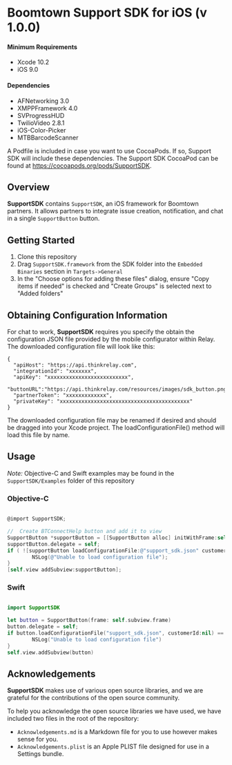 # Boomtown Support SDK for iOS (v 1.0.0)

#### Minimum Requirements
- Xcode 10.2
- iOS 9.0

#### Dependencies
-	AFNetworking 3.0
-	XMPPFramework 4.0
-	SVProgressHUD
- TwilioVideo 2.8.1
-	iOS-Color-Picker
- MTBBarcodeScanner


A Podfile is included in case you want to use CocoaPods. If so, Support SDK will include these dependencies. The Support SDK CocoaPod can be found at https://cocoapods.org/pods/SupportSDK.

## Overview
**SupportSDK** contains `SupportSDK`, an iOS framework for Boomtown partners. It allows partners to integrate issue creation, notification, and chat in a single `SupportButton` button.

## Getting Started

1. Clone this repository
2. Drag `SupportSDK.framework` from the SDK folder into the `Embedded Binaries` section in `Targets->General`
3. In the "Choose options for adding these files" dialog, ensure "Copy items if needed" is checked and "Create Groups" is selected next to "Added folders"

## Obtaining Configuration Information
For chat to work, **SupportSDK** requires you specify the obtain the configuration JSON file provided by the mobile configurator within Relay. The downloaded configuration file will look like this:

```
{
  "apiHost": "https://api.thinkrelay.com",
  "integrationId": "xxxxxxx",
  "apiKey": "xxxxxxxxxxxxxxxxxxxxxxxxxx",
  "buttonURL":"https://api.thinkrelay.com/resources/images/sdk_button.png",
  "partnerToken": "xxxxxxxxxxxxx",
  "privateKey": "xxxxxxxxxxxxxxxxxxxxxxxxxxxxxxxxxxxxxxxxxx"
}

```
The downloaded configuration file may be renamed if desired and should be dragged into your Xcode project. The loadConfigurationFile() method will load this file by name.

## Usage

_Note:_ Objective-C and Swift examples may be found in the `SupportSDK/Examples` folder of this repository

### Objective-C
```Objective-C

@import SupportSDK;

//	Create BTConnectHelp button and add it to view
SupportButton *supportButton = [[SupportButton alloc] initWithFrame:self.view.frame];
supportButton.delegate = self;
if ( ![supportButton loadConfigurationFile:@"support_sdk.json" customerId:nil] ) {
		NSLog(@"Unable to load configuration file");
}
[self.view addSubview:supportButton];

```

### Swift
```Swift

import SupportSDK

let button = SupportButton(frame: self.subview.frame)
button.delegate = self;
if button.loadConfigurationFile("support_sdk.json", customerId:nil) == false  {
		NSLog("Unable to load configuration file")
}
self.view.addSubview(button)

```

## Acknowledgements

**SupportSDK** makes use of various open source libraries, and we are grateful for the contributions of the open source community.

To help you acknowledge the open source libraries we have used, we have included two files in the root of the repository:

- `Acknowledgements.md` is a Markdown file for you to use however makes sense for you.
- `Acknowledgements.plist` is an Apple PLIST file designed for use in a Settings bundle.
